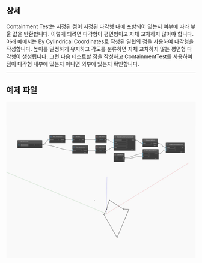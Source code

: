 ## 상세
Containment Test는 지정된 점이 지정된 다각형 내에 포함되어 있는지 여부에 따라 부울 값을 반환합니다. 이렇게 되려면 다각형이 평면형이고 자체 교차하지 않아야 합니다. 아래 예에서는 By Cylindrical Coordinates로 작성된 일련의 점을 사용하여 다각형을 작성합니다. 높이를 일정하게 유지하고 각도를 분류하면 자체 교차하지 않는 평면형 다각형이 생성됩니다. 그런 다음 테스트할 점을 작성하고 ContainmentTest를 사용하여 점이 다각형 내부에 있는지 아니면 외부에 있는지 확인합니다.
___
## 예제 파일

![ContainmentTest](./Autodesk.DesignScript.Geometry.Polygon.ContainmentTest_img.jpg)

